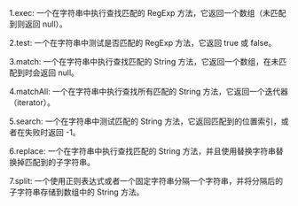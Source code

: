 1.exec: 一个在字符串中执行查找匹配的 RegExp 方法，它返回一个数组（未匹配到则返回 null）。

2.test: 一个在字符串中测试是否匹配的 RegExp 方法，它返回 true 或 false。

3.match: 一个在字符串中执行查找匹配的 String 方法，它返回一个数组，在未匹配到时会返回 null。

4.matchAll: 一个在字符串中执行查找所有匹配的 String 方法，它返回一个迭代器（iterator）。

5.search: 一个在字符串中测试匹配的 String 方法，它返回匹配到的位置索引，或者在失败时返回 -1。

6.replace: 一个在字符串中执行查找匹配的 String 方法，并且使用替换字符串替换掉匹配到的子字符串。

7.split: 一个使用正则表达式或者一个固定字符串分隔一个字符串，并将分隔后的子字符串存储到数组中的 String 方法。